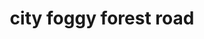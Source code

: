 ---
title: "city foggy forest road"
alt: "A picture of a city foggy forest road"
src: "/photos/zurich10.heic"
caption: "Förch, Switzerland"
index: 33
---